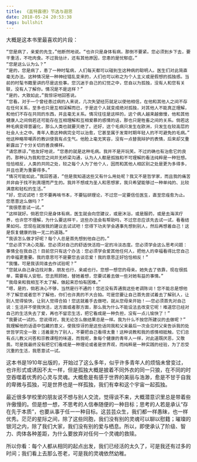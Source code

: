 ```yaml
---
title: 《盖特露德》节选与遐思
date: 2018-05-24 20:53:38
tags: bullshit
---
```

大概是这本书里最喜欢的片段：

```
“您是病了，亲爱的先生，”他断然地说。“也许只是身体有病，那倒不要紧。您必须到乡下去，要干重活，不吃肉食。不过我估计，还有其他原因，您患的是忧郁症。” 
“您是这么认为么？” 
“是的，您是病了，患了一种时髦病，人们每天都可以碰到生这种病的聪明人。医生们对此简直毫无办法。这种情况是一种神经错乱变来的，人们也可以称之为个人主义或是假想的孤独感。当前的时髦书籍里讲的尽是这些事。您沉迷于自己的幻觉之中，您自以为孤独，没有人和您有关联，没有人了解你。情况是不是这样？” 
“是的，大致如此，”我惊讶地回答说。 
“您看。对于一个曾经患过病的人来说，几次失望经历就足以使他相信，在他和其他人之间不存在任何关系，至多也只是互相误解而已，于是这个人就变成绝对孤独，对其他人不能真正理解，和他们不存在共同的东西，并且毫无关系。情况往往是这样的，这个病人越来越傲慢，他和其他健康人之间倘若还可能存在互相理解和互相爱慕的感情的话，那也只是牲畜之间的关系。倘若这种毛病变得普遍化，那么人类也就要灭绝了。还好，这个毛病只发生在欧洲，只发生在较高层的社会人士之中。青年人患这种病完全可以治愈，它甚至属于发育时期年轻人的不可避免的毛病。” 
他这种略带嘲弄的教训使我有点生气。他脸上毫无笑容，没有一点替我辩护的表情，后来却又重新露出了十分关切的善良模样。 
“请您原谅，”他友好地说，“您患的就是这种毛病。我并不是开玩笑。不过的确也有治愈它的良药。那种认为我和您之间并无桥梁沟通，认为人人都是孤独和不可理解的看法纯粹是一种狂想。恰恰相反，人类的共同之处，较之每个人为了他个人，因而和其他人相区别之处是更为多得多，并且也更为重要得多。” 
“情况可能如此，”我回答道，“但是我知道这些又有什么用处呢？我又不是哲学家，而且我的痛苦并非由于找不到真理而产生的。我并不想成为圣人和思想家，我只希望能够过一种单纯的、比较满意和轻松的生活。” 
“好，您试试吧！您不要再啃书本，不要钻研理论，不过您一定要信任医生，直至您痊愈为止。您愿意这么做吗？” 
“我很愿意试一试。” 
“这样就好。倘若您只是身体有病，医生就会向您建议，或是沐浴，或是服药，或是去海滨疗养，也许您不理解，为什么要这样干，这些办法会有帮助吗，不过您总应该先去试一试，看看结果如何。您现在就按我的建议去试试吧！您得下功夫学会遇事先想到别人，然后再想着自己！这是恢复健康的独一无二的道路。” 
“我该怎么做才好呢？每个人总是首先想到他自己的。” 
“您必须下决心克服。您必须对自己的舒适快活抱一定的冷淡态度。您必须学会这么思考问题：事情全在我自己！目前您只有这个办法：您必须学会爱其他任何人，把他人的幸福看得比您自己的幸福更重要。我的意思可不是要您去谈恋爱！我的意思正好恰恰相反！” 
“我懂。可是我该同谁去作试验呢？” 
“您就从自己身边找对象，朋友也行，亲戚也行。您想一想您的母亲。她失去了依靠，现在很孤单，需要有人安慰。您去照顾她，替她着想，您要试着去做一些对她有益的事情。” 
“我母亲和我相互不太了解，做起来恐怕有困难。” 
“嗯，是的，倘若决心不够，当然是行不通的！您还没有弄通我这些老调陈词！您不能总是想他不了解您或者您不了解他，你们也许真的不大合拍。可是您要让自己首先尝试着去了解别人，让别人觉得愉快，让别人觉得合拍！您这就着手去做吧，就从您母亲开始！——您必须首先对自己说：生活并不使我快活，这方面或者那方面，那么我为什么不能设法去改变它呢！难道您已经对自己的生活失去了爱，再也不留恋生活，把它看成是一种负担，没有一点儿愉快了！” 
“我要试一试的。您说得对，我无论怎么做结果总是一样。我为什么不按您所建议的去做呢？” 
我理解他的话语中包藏的意义，使我惊讶的是这些话同我和父亲最后一次会见时父亲告诉我的处世哲学完全一致；活着是为了别人，不要把自己看得太重！这种说教和我的感情相抵触，它们总有点儿教义问答和宗教课程的味道，而我呢，象每个健康的青年人一样，对此道既厌恶，又敬畏。可是我最终没有把它们看成是一种理论或者是世界观，而纯粹是一种实践的经验，为了忍受沉重的生活，我愿意试一试。 
```

这本书是1910年出版的，开始过了这么多年，似乎许多青年人的烦恼未曾变过，也许形式或诱因不太一样，但是孤独大概是披着不同外衣的同一只狼，在不同的时空吞噬着优秀的心灵与灵魂。大概愈是有感于世界的美丽与浩渺，愈是不甘于自我的卑微与孤独，可是世界也是一样孤独，我们有幸和这个宇宙一起孤独。

最近很多学校里的朋友说不想与别人交流，觉得谈不来，大概潜意识里总是带着些许傲慢的。但是想一想，不思考的人信奉随便的一种目标；思考的人若是承认“存在先于本质”，也要从事于任一一种目标。这芸芸众生，我们都一样愚昧，也一样优秀。茫茫的星际之间，除了这些同胞，我们没有别的灵魂可以聊以慰籍；璀璨的银河之内，除了我们大家，我们没有别的爱与栖息。所以，即使承认了阶级、智力、肉体各种差距，为什么要放弃对任何一个灵魂的救赎。

所以你看：每个人都从相同的起点出发，我们已经活的太久了，可是我还有过多的时间；我们看上去那么苍老，可是我的灵魂依然幼稚。